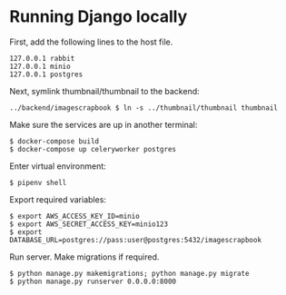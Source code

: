 # Running Django locally
First, add the following lines to the host file.

```
127.0.0.1 rabbit
127.0.0.1 minio
127.0.0.1 postgres
```

Next, symlink thumbnail/thumbnail to the backend:
```
../backend/imagescrapbook $ ln -s ../thumbnail/thumbnail thumbnail
```

Make sure the services are up in another terminal:
```
$ docker-compose build
$ docker-compose up celeryworker postgres
```

Enter virtual environment:
```
$ pipenv shell
```


Export required variables:
```
$ export AWS_ACCESS_KEY_ID=minio
$ export AWS_SECRET_ACCESS_KEY=minio123
$ export DATABASE_URL=postgres://pass:user@postgres:5432/imagescrapbook
```

Run server. Make migrations if required.
```
$ python manage.py makemigrations; python manage.py migrate
$ python manage.py runserver 0.0.0.0:8000
```
